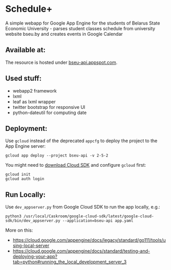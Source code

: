 # Schedule+

A simple webapp for Google App Engine for the students of Belarus State Economic University - parses student classes schedule from university website bseu.by and creates events in Google Calendar

## Available at:

The resource is hosted under [bseu-api.appspot.com](https://bseu-api.appspot.com/).

## Used stuff:

* webapp2 framework
* lxml
* leaf as lxml wrapper
* twitter bootstrap for responsive UI
* python-dateutil for computing date

## Deployment:

Use `gcloud` instead of the deprecated `appcfg` to deploy the project to the App Engine server:

    gcloud app deploy --project bseu-api -v 2-5-2

You might need to [download Cloud SDK](https://cloud.google.com/sdk/docs/install) and configure `gcloud` first:

    gcloud init
    gcloud auth login

## Run Locally:

Use `dev_appserver.py` from Google Cloud SDK to run the app locally, e.g.:

    python3 /usr/local/Caskroom/google-cloud-sdk/latest/google-cloud-sdk/bin/dev_appserver.py --application=bseu-api app.yaml

More on this:

* https://cloud.google.com/appengine/docs/legacy/standard/go111/tools/using-local-server
* https://cloud.google.com/appengine/docs/standard/testing-and-deploying-your-app?tab=python#running_the_local_development_server_3
